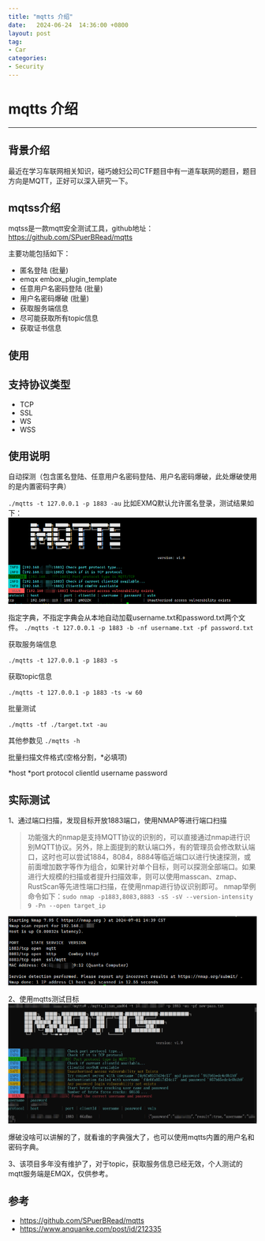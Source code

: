 ```yaml
---
title: "mqtts 介绍"
date:   2024-06-24  14:36:00 +0800
layout: post
tag:
- Car
categories:
- Security
---
```


# mqtts 介绍

------

## 背景介绍
最近在学习车联网相关知识，碰巧媳妇公司CTF题目中有一道车联网的题目，题目方向是MQTT，正好可以深入研究一下。

## mqtss介绍
mqtss是一款mqtt安全测试工具，github地址：https://github.com/SPuerBRead/mqtts

主要功能包括如下：

* 匿名登陆 (批量)
* emqx embox_plugin_template
* 任意用户名密码登陆 (批量)
* 用户名密码爆破 (批量)
* 获取服务端信息
* 尽可能获取所有topic信息
* 获取证书信息

## 使用
支持协议类型
-----------
* TCP
* SSL
* WS
* WSS

使用说明
-----------
自动探测（包含匿名登陆、任意用户名密码登陆、用户名密码爆破，此处爆破使用的是内置密码字典）

`./mqtts -t 127.0.0.1 -p 1883 -au`
比如EXMQ默认允许匿名登录，测试结果如下：
![匿名登录测试](/img/20240624-03.png)

指定字典，不指定字典会从本地自动加载username.txt和password.txt两个文件。
`./mqtts -t 127.0.0.1 -p 1883 -b -nf username.txt -pf password.txt`

获取服务端信息

`./mqtts -t 127.0.0.1 -p 1883 -s`

获取topic信息

`./mqtts -t 127.0.0.1 -p 1883 -ts -w 60`

批量测试

`./mqtts -tf ./target.txt -au`

其他参数见 `./mqtts -h`

批量扫描文件格式(空格分割，*必填项)

*host *port protocol clientId username password

## 实际测试
1、通过端口扫描，发现目标开放1883端口，使用NMAP等进行端口扫描
> 功能强大的nmap是支持MQTT协议的识别的，可以直接通过nmap进行识别MQTT协议。另外，除上面提到的默认端口外，有的管理员会修改默认端口，这时也可以尝试1884，8084，8884等临近端口以进行快速探测，或前面增加数字等作为组合，如果针对单个目标，则可以探测全部端口。如果进行大规模的扫描或者提升扫描效率，则可以使用masscan、zmap、RustScan等先进性端口扫描，在使用nmap进行协议识别即可。
> nmap举例命令如下：`sudo nmap -p1883,8083,8883 -sS -sV --version-intensity 9 -Pn --open target_ip`

![nmap scan example](/img/20240624-02.png)

2、使用mqtts测试目标
![mqtts实际测试效果](/img/20240624-01.jpg)

爆破没啥可以讲解的了，就看谁的字典强大了，也可以使用mqtts内置的用户名和密码字典。

3、该项目多年没有维护了，对于topic，获取服务信息已经无效，个人测试的mqtt服务端是EMQX，仅供参考。


## 参考
* https://github.com/SPuerBRead/mqtts
* https://www.anquanke.com/post/id/212335

